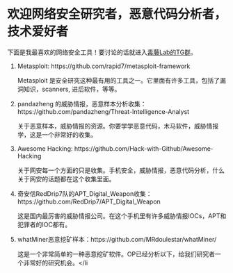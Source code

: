 <h1>欢迎网络安全研究者，恶意代码分析者，技术爱好者</h1>

下面是我最喜欢的网络安全工具！要讨论的话就进入<a href="https://t.me/dutengio">毒藤Lab的TG群</a>。

<ol>

<li>Metasploit: https://github.com/rapid7/metasploit-framework

Metasploit 是安全研究这种最有用的工具之一。它里面有许多工具，包括了漏洞知识，scanners, 进后软件，等等。</li>

<li>pandazheng 的威胁情报，恶意样本分析收集：https://github.com/pandazheng/Threat-Intelligence-Analyst

关于恶意样本，威胁情报的资源。你要学学恶意代码，木马软件，威胁情报学，这是一个非常好的收集。</li>

<li>Awesome Hacking: https://github.com/Hack-with-Github/Awesome-Hacking

关于网安每一个方面的只是收集。手机安全，威胁情报，恶意代码分析，什么关于网安的话题都在这个收集里面。</li>

<li>奇安信RedDrip7队的APT_Digital_Weapon收集：https://github.com/RedDrip7/APT_Digital_Weapon

这是国内最厉害的威胁情报公司。在这个手机里有许多威胁情报IOCs，APT和犯罪者的IOC都有。</li>

<li>whatMiner恶意挖矿样本：https://github.com/MRdoulestar/whatMiner/

这是一个非常简单的一种恶意挖矿软件。OP已经分析以下，给我们研究者一个非常好的研究机会。</li

